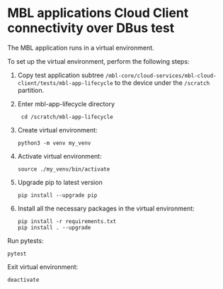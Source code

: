# MBL applications Cloud Client connectivity over DBus test

The MBL application runs in a virtual environment.

To set up the virtual environment, perform the following steps:

1. Copy test application subtree `/mbl-core/cloud-services/mbl-cloud-client/tests/mbl-app-lifecycle`
   to the device under the `/scratch` partition.
   
1. Enter mbl-app-lifecycle directory
   ```shell
    cd /scratch/mbl-app-lifecycle
   ```
   
1. Create virtual environment:
   ```shell
   python3 -m venv my_venv
   ```

1. Activate virtual environment:
   ```shell
   source ./my_venv/bin/activate
   ```

1. Upgrade pip to latest version
    ```
    pip install --upgrade pip
    ```
    
1. Install all the necessary packages in the virtual environment:
   ```shell
   pip install -r requirements.txt
   pip install . --upgrade
   ```

Run pytests:
   ```shell
   pytest
   ```

Exit virtual environment:
   ```shell
   deactivate
   ```
